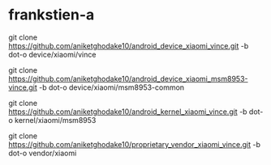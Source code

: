 # frankstien-a

git clone https://github.com/aniketghodake10/android_device_xiaomi_vince.git -b dot-o device/xiaomi/vince

git clone https://github.com/aniketghodake10/android_device_xiaomi_msm8953-vince.git -b dot-o device/xiaomi/msm8953-common

git clone https://github.com/aniketghodake10/android_kernel_xiaomi_vince.git -b dot-o kernel/xiaomi/msm8953

git clone https://github.com/aniketghodake10/proprietary_vendor_xiaomi_vince.git -b dot-o vendor/xiaomi
